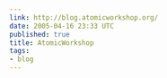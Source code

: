 ```yaml
---
link: http://blog.atomicworkshop.org/
date: 2005-04-16 23:33 UTC
published: true
title: AtomicWorkshop
tags:
- blog
---
```



